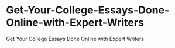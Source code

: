 # Get-Your-College-Essays-Done-Online-with-Expert-Writers
Get Your College Essays Done Online with Expert Writers
